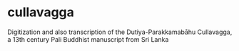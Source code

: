 # cullavagga
Digitization and also transcription of the Dutiya-Parakkamabāhu Cullavagga, a 13th century Pali Buddhist manuscript from Sri Lanka
